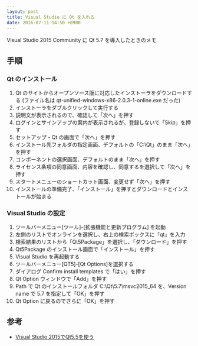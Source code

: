 ```yaml
---
layout: post
title: Visual Studio に Qt を入れる
date: 2016-07-11 14:50 +0900
---
```


Visual Studio 2015 Community に Qt 5.7 を導入したときのメモ


## 手順

### Qt のインストール
1. Qt のサイトからオープンソース版に対応したインストーラをダウンロードする (ファイル名は qt-unified-windows-x86-2.0.3-1-online.exe だった)
1. インストーラをダブルクリックして実行する
1. 説明文が表示されるので、確認して「次へ」を押す
1. ログインとサインアップの案内が表示されるが、登録しないで「Skip」を押す
1. セットアップ - Qt の画面で「次へ」を押す
1. インストール先フォルダの指定画面、デフォルトの「C:\Qt」のまま「次へ」を押す
1. コンポーネントの選択画面、デフォルトのまま「次へ」を押す
1. ライセンス条項の同意画面、内容を確認し、同意するを選択して「次へ」を押す
1. スタートメニューのショートカット画面、変更せず「次へ」を押す
1. インストールの準備完了、「インストール」を押すとダウンロードとインストールが始まる

### Visual Studio の設定
1. ツールバーメニュー[ツール]-[拡張機能と更新プログラム] を起動
1. 左側のリストでオンラインを選択し、右上の検索ボックスに「qt」を入力
1. 検索結果のリストから「Qt5Package」を選択し、「ダウンロード」を押す
1. Qt5Package のインストール画面で「インストール」を押す
1. Visual Studio を再起動する
1. ツールバーメニュー[QT5]-[Qt Options]を選択する
1. ダイアログ Confirm install templates で「はい」を押す
1. Qt Option ウィンドウで「Add」を押す
1. Path で Qt のインストールフォルダ C:\Qt\5.7\msvc2015_64 を、Version name で 5.7 を指定して「OK」を押す
1. Qt Option に戻るのでさらに「OK」を押す

## 参考
+ [Visual Studio 2015でQt5.5を使う](http://qiita.com/nct_nct/items/d2e0de032353988bfe7e)
